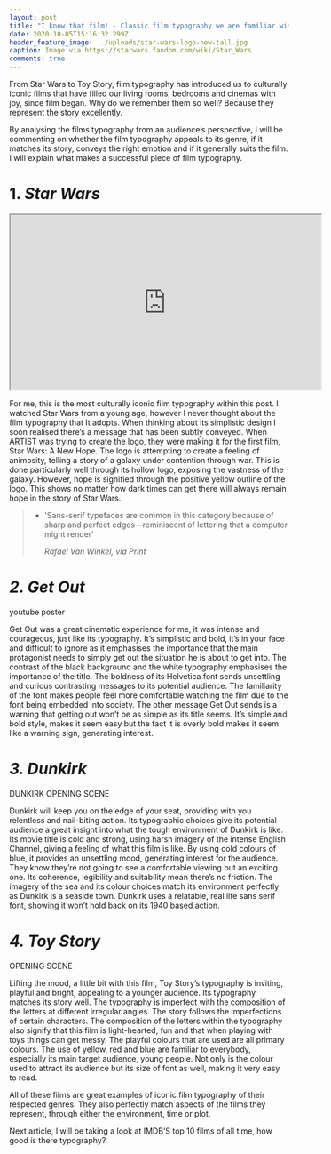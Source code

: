 ```yaml
---
layout: post
title: "I know that film! - Classic film typography we are familiar with  "
date: 2020-10-05T15:16:32.299Z
header_feature_image: ../uploads/star-wars-logo-new-tall.jpg
caption: Image via https://starwars.fandom.com/wiki/Star_Wars
comments: true
---
```

From Star Wars to Toy Story, film typography has introduced us to culturally iconic films that have filled our living rooms, bedrooms and cinemas with joy, since film began. Why do we remember them so well? Because they represent the story excellently.

By analysing the films typography from an audience’s perspective, I will be commenting on whether the film typography appeals to its genre, if it matches its story, conveys the right emotion and if it generally suits the film. I will explain what makes a successful piece of film typography.

# 1. ***Star Wars***

<div class="video-box"><iframe width="560" height="315" src="https://www.youtube.com/embed/DR6wrxJCjuk?rel=0" allow="accelerometer; autoplay; encrypted-media; gyroscope; picture-in-picture" allowfullscreen></iframe></div>

For me, this is the most culturally iconic film typography within this post. I watched Star Wars from a young age, however I never thought about the film typography that It adopts. When thinking about its simplistic design I soon realised there’s a message that has been subtly conveyed. When ARTIST was trying to create the logo, they were making it for the first film, Star Wars: A New Hope. The logo is attempting to create a feeling of animosity, telling a story of a galaxy under contention through war. This is done particularly well through its hollow logo, exposing the vastness of the galaxy. However, hope is signified through the positive yellow outline of the logo. This shows no matter how dark times can get there will always remain hope in the story of Star Wars.

> * 'Sans-serif typefaces are common in this category because of sharp and perfect edges—reminiscent of lettering that a computer might render'
>
>   *Rafael Van Winkel, via Print*

# ***2. Get Out***

youtube poster 

Get Out was a great cinematic experience for me, it was intense and courageous, just like its typography. It’s simplistic and bold, it’s in your face and difficult to ignore as it emphasises the importance that the main protagonist needs to simply get out the situation he is about to get into. The contrast of the black background and the white typography emphasises the importance of the title. The boldness of its Helvetica font sends unsettling and curious contrasting messages to its potential audience. The familiarity of the font makes people feel more comfortable watching the film due to the font being embedded into society. The other message Get Out sends is a warning that getting out won’t be as simple as its title seems. It’s simple and bold style, makes it seem easy but the fact it is overly bold makes it seem like a warning sign, generating interest. 

# ***3. Dunkirk***

DUNKIRK OPENING SCENE

Dunkirk will keep you on the edge of your seat, providing with you relentless and nail-biting action. Its typographic choices give its potential audience a great insight into what the tough environment of Dunkirk is like. Its movie title is cold and strong, using harsh imagery of the intense English Channel, giving a feeling of what this film is like. By using cold colours of blue, it provides an unsettling mood, generating interest for the audience. They know they’re not going to see a comfortable viewing but an exciting one. Its coherence, legibility and suitability mean there’s no friction. The imagery of the sea and its colour choices match its environment perfectly as Dunkirk is a seaside town. Dunkirk uses a relatable, real life sans serif font, showing it won’t hold back on its 1940 based action.

# ***4. Toy Story***

OPENING SCENE

Lifting the mood, a little bit with this film, Toy Story’s typography is inviting, playful and bright, appealing to a younger audience. Its typography matches its story well. The typography is imperfect with the composition of the letters at different irregular angles. The story follows the imperfections of certain characters. The composition of the letters within the typography also signify that this film is light-hearted, fun and that when playing with toys things can get messy. The playful colours that are used are all primary colours. The use of yellow, red and blue are familiar to everybody, especially its main target audience, young people. Not only is the colour used to attract its audience but its size of font as well, making it very easy to read.

All of these films are great examples of iconic film typography of their respected genres. They also perfectly match aspects of the films they represent, through either the environment, time or plot.

Next article, I will be taking a look at IMDB’S top 10 films of all time, how good is there typography?